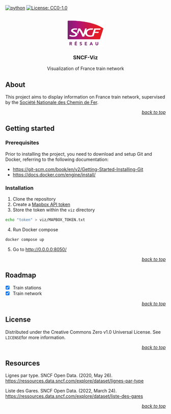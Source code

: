 <div id="top"></div>

<!-- PROJECT SHIELDS -->

[![python](https://badges.aleen42.com/src/python.svg)](https://www.python.org/)
[![License: CC0-1.0](https://img.shields.io/badge/License-CC0_1.0-lightgrey.svg)](http://creativecommons.org/publicdomain/zero/1.0/)

<!-- PROJECT LOGO -->

<br />

<div align="center">
    <a href="https://github.com/Luunynliny/SNCF-Viz">
        <img src="imgs/logo.png" alt="Logo" height="80">
    </a>
    <h3 align="center">SNCF-Viz</h3>
    <p align="center">
        Visualization of France train network
    </p>
</div>

<!-- ABOUT THE PROJECT -->

## About

This project aims to display information on France train network, supervised by the [Société Nationale des Chemin de Fer](https://www.sncf.com).

<p align="right"><a href="#top"><i>back to top</i></a></p>

<!-- GETTING STARTED -->

## Getting started

### Prerequisites

Prior to installing the project, you need to download and setup Git and Docker, referring to the following documentation:

- https://git-scm.com/book/en/v2/Getting-Started-Installing-Git
- https://docs.docker.com/engine/install/

### Installation

1. Clone the repository
2. Create a [Mapbox API token](https://docs.mapbox.com/api/accounts/tokens/)
3. Store the token within the ```viz``` directory
```bash
echo "token" > viz/MAPBOX_TOKEN.txt
```
4. Run Docker compose
```bash
docker compose up
```
5. Go to http://0.0.0.0:8050/

<p align="right"><a href="#top"><i>back to top</i></a></p>

<!-- ROADMAP -->

## Roadmap

- [x] Train stations
- [x] Train network

<p align="right"><a href="#top"><i>back to top</i></a></p>

## License

Distributed under the Creative Commons Zero v1.0 Universal License. See `LICENSE`for more information.

<p align="right"><a href="#top"><i>back to top</i></a></p>

<!-- RESOURCES -->

## Resources

Lignes par type. SNCF Open Data. (2020, May 26). https://ressources.data.sncf.com/explore/dataset/lignes-par-type

Liste des Gares. SNCF Open Data. (2022, March 24). https://ressources.data.sncf.com/explore/dataset/liste-des-gares 

<p align="right"><a href="#top"><i>back to top</i></a></p>

